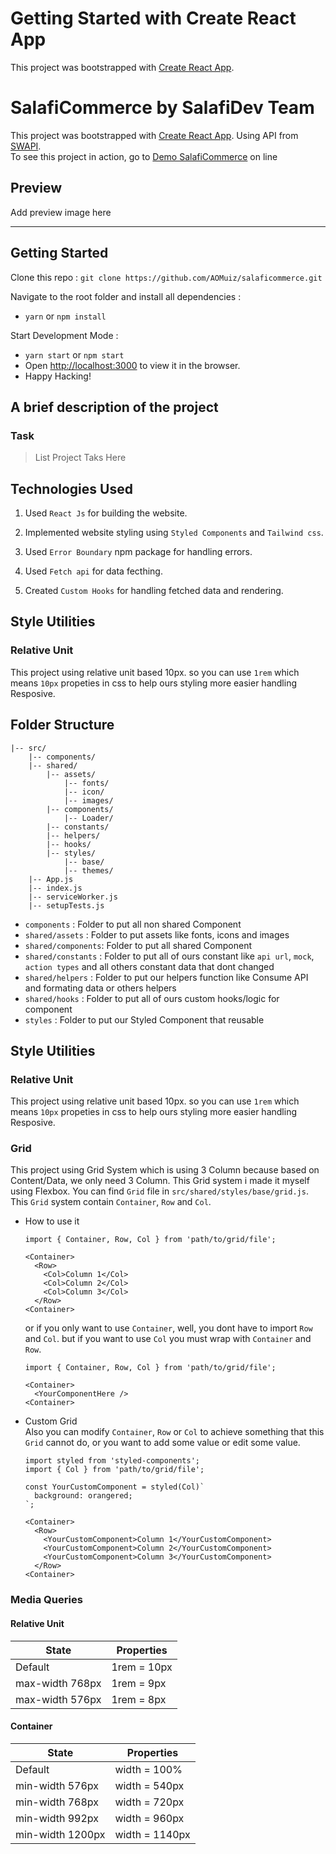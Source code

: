 # Getting Started with Create React App

This project was bootstrapped with [Create React App](https://github.com/facebook/create-react-app).

# SalafiCommerce by SalafiDev Team

This project was bootstrapped with [Create React App](https://github.com/facebook/create-react-app). Using API from [SWAPI](https://swapi.co).<br>
To see this project in action, go to [Demo SalafiCommerce](https://salaficommerce.netlify.app/) on line

## Preview

<span>
Add preview image here
</span>

<hr />

## Getting Started

Clone this repo :
`git clone https://github.com/AOMuiz/salaficommerce.git`

Navigate to the root folder and install all dependencies :

- `yarn` or `npm install`

Start Development Mode :

- `yarn start` or `npm start`
- Open [http://localhost:3000](http://localhost:3000) to view it in the browser.
- Happy Hacking!

## A brief description of the project

### Task

> List Project Taks Here

## Technologies Used

1. Used `React Js` for building the website.

2. Implemented website styling using `Styled Components` and `Tailwind css`.

3. Used `Error Boundary` npm package for handling errors.

4. Used `Fetch api` for data fecthing.

5. Created `Custom Hooks` for handling fetched data and rendering.

## Style Utilities

### Relative Unit

This project using relative unit based 10px. so you can use `1rem` which means `10px` propeties in css to help ours styling more easier handling Resposive.

## Folder Structure

```
|-- src/
    |-- components/
    |-- shared/
        |-- assets/
            |-- fonts/
            |-- icon/
            |-- images/
        |-- components/
            |-- Loader/
        |-- constants/
        |-- helpers/
        |-- hooks/
        |-- styles/
            |-- base/
            |-- themes/
    |-- App.js
    |-- index.js
    |-- serviceWorker.js
    |-- setupTests.js
```

- `components` : Folder to put all non shared Component
- `shared/assets` : Folder to put assets like fonts, icons and images
- `shared/components`: Folder to put all shared Component
- `shared/constants` : Folder to put all of ours constant like `api url`, `mock`, `action types` and all others constant data that dont changed
- `shared/helpers` : Folder to put our helpers function like Consume API and formating data or others helpers
- `shared/hooks` : Folder to put all of ours custom hooks/logic for component
- `styles` : Folder to put our Styled Component that reusable

## Style Utilities

### Relative Unit

This project using relative unit based 10px. so you can use `1rem` which means `10px` propeties in css to help ours styling more easier handling Resposive.

### Grid

This project using Grid System which is using 3 Column because based on Content/Data, we only need 3 Column. This Grid system i made it myself using Flexbox. You can find `Grid` file in `src/shared/styles/base/grid.js`. This `Grid` system contain `Container`, `Row` and `Col`.<br>

- How to use it

  ```
  import { Container, Row, Col } from 'path/to/grid/file';

  <Container>
    <Row>
      <Col>Column 1</Col>
      <Col>Column 2</Col>
      <Col>Column 3</Col>
    </Row>
  <Container>
  ```

  or if you only want to use `Container`, well, you dont have to import `Row` and `Col`. but if you want to use `Col` you must wrap with `Container` and `Row`.

  ```
  import { Container, Row, Col } from 'path/to/grid/file';

  <Container>
    <YourComponentHere />
  <Container>
  ```

* Custom Grid<br>
  Also you can modify `Container`, `Row` or `Col` to achieve something that this `Grid` cannot do, or you want to add some value or edit some value.

  ```
  import styled from 'styled-components';
  import { Col } from 'path/to/grid/file';

  const YourCustomComponent = styled(Col)`
    background: orangered;
  `;

  <Container>
    <Row>
      <YourCustomComponent>Column 1</YourCustomComponent>
      <YourCustomComponent>Column 2</YourCustomComponent>
      <YourCustomComponent>Column 3</YourCustomComponent>
    </Row>
  <Container>
  ```

### Media Queries

#### Relative Unit

| State           | Properties  |
| --------------- | ----------- |
| Default         | 1rem = 10px |
| max-width 768px | 1rem = 9px  |
| max-width 576px | 1rem = 8px  |

#### Container

| State            | Properties     |
| ---------------- | -------------- |
| Default          | width = 100%   |
| min-width 576px  | width = 540px  |
| min-width 768px  | width = 720px  |
| min-width 992px  | width = 960px  |
| min-width 1200px | width = 1140px |
